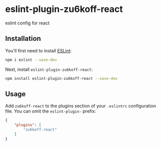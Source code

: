 # eslint-plugin-zu6koff-react

eslint config for react

## Installation

You'll first need to install [ESLint](https://eslint.org/):

```sh
npm i eslint --save-dev
```

Next, install `eslint-plugin-zu6koff-react`:

```sh
npm install eslint-plugin-zu6koff-react --save-dev
```

## Usage

Add `zu6koff-react` to the plugins section of your `.eslintrc` configuration file. You can omit the `eslint-plugin-` prefix:

```json
{
    "plugins": [
        "zu6koff-react"
    ]
}
```


